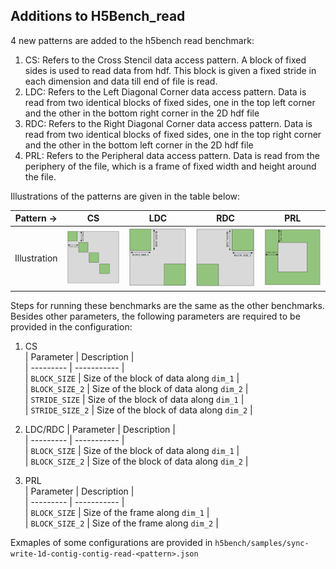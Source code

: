 ## Additions to H5Bench_read
4 new patterns are added to the h5bench read benchmark:
1. CS: Refers to the Cross Stencil data access pattern. A block of fixed sides is used to read data from hdf. This block is given a fixed stride in each dimension and data till end of file is read.
2. LDC: Refers to the Left Diagonal Corner data access pattern. Data is read from two identical blocks of fixed sides, one in the top left corner and the other in the bottom right corner in the 2D hdf file
3. RDC: Refers to the Right Diagonal Corner data access pattern. Data is read from two identical blocks of fixed sides, one in the top right corner and the other in the bottom left corner in the 2D hdf file
4. PRL: Refers to the Peripheral data access pattern. Data is read from the periphery of the file, which is a frame of fixed width and height around the file.

Illustrations of the patterns are given in the table below: 

| Pattern -> | CS | LDC | RDC | PRL |  
| ---------- | ---------- | ---------- | ---------- | ---------- |  
|Illustration | ![CS Pattern](./images/CS.png) | ![LDC Pattern](./images/LDC.png) | ![RDC Pattern](./images/RDC.png) | ![PRL Pattern](./images/PRL.png) |  



Steps for running these benchmarks are the same as the other benchmarks. Besides other parameters, the following parameters are required to be provided in the configuration:
1. CS  
    | Parameter | Description |  
    | --------- | ----------- |  
    | `BLOCK_SIZE` | Size of the block of data along `dim_1` |  
    | `BLOCK_SIZE_2` | Size of the block of data along `dim_2` |  
    | `STRIDE_SIZE` | Size of the block of data along `dim_1` |  
    | `STRIDE_SIZE_2` | Size of the block of data along `dim_2` |  

2. LDC/RDC
    | Parameter | Description |  
    | --------- | ----------- |  
    | `BLOCK_SIZE` | Size of the block of data along `dim_1` |  
    | `BLOCK_SIZE_2` | Size of the block of data along `dim_2` |  

3. PRL  
    | Parameter | Description |  
    | --------- | ----------- |  
    | `BLOCK_SIZE` | Size of the frame along `dim_1` |  
    | `BLOCK_SIZE_2` | Size of the frame along `dim_2` |  

Exmaples of some configurations are provided in `h5bench/samples/sync-write-1d-contig-contig-read-<pattern>.json`